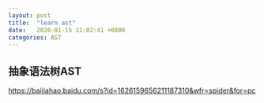 ```yaml
---
layout: post
title:  "learn ast"
date:   2020-01-15 11:02:41 +0800
categories: AST
---
```


## 抽象语法树AST

https://baijiahao.baidu.com/s?id=1626159656211187310&wfr=spider&for=pc
